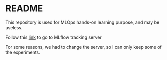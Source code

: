# README
This repository is used for MLOps hands-on learning purpose, and may be useless.

Follow this [link](https://dagshub.com/nhatminh297/scenetext_mlops.mlflow/#/experiments/1?searchFilter=&orderByKey=attributes.start_time&orderByAsc=false&startTime=ALL&lifecycleFilter=Active&modelVersionFilter=All+Runs&datasetsFilter=W10%3D) to go to MLflow tracking server

For some reasons, we had to change the server, so I can only keep some of the experiments.